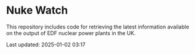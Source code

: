 # Nuke Watch

This repository includes code for retrieving the latest information available on the output of EDF nuclear power plants in the UK.

Last updated: 2025-01-02 03:17